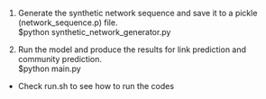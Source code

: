 1. Generate the synthetic network sequence and save it to a pickle (network_sequence.p) file.  
$python synthetic_network_generator.py

2. Run the model and produce the results for link prediction and community prediction.  
$python main.py

- Check run.sh to see how to run the codes
